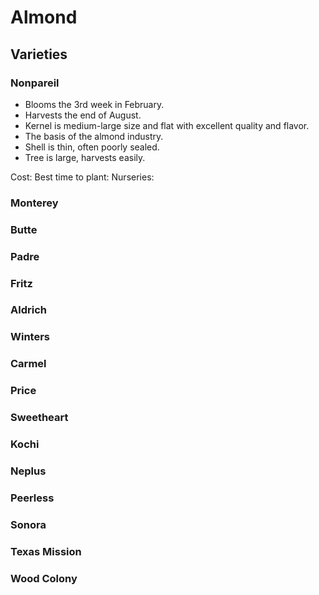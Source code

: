 Almond
============

## Varieties

### Nonpareil

* Blooms the 3rd week in February.
* Harvests the end of August.
* Kernel is medium-large size and flat with excellent quality and flavor.
* The basis of the almond industry.
* Shell is thin, often poorly sealed.
* Tree is large, harvests easily.

Cost:
Best time to plant:
Nurseries:

### Monterey

### Butte

### Padre

### Fritz

### Aldrich 

### Winters

### Carmel

### Price

### Sweetheart

### Kochi

### Neplus

### Peerless

### Sonora

### Texas Mission

### Wood Colony